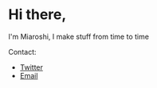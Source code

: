 <h1>Hi there,</h1>

<p>I'm Miaroshi, I make stuff from time to time</p>
 
<p>Contact:</p>
<ul>
  <li><a href="https://twitter.com/miaroshi_">Twitter</a></li>
  <li><a href="mailto:miaroshi@pm.me">Email</a></li>
</ul>
